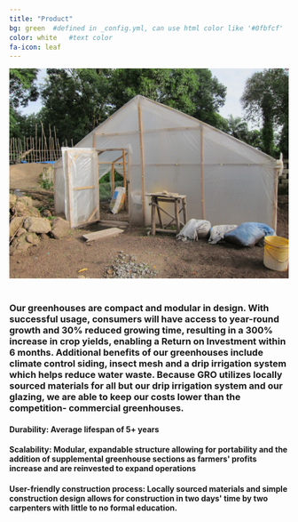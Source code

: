 ```yaml
---
title: "Product"
bg: green  #defined in _config.yml, can use html color like '#0fbfcf'
color: white   #text color
fa-icon: leaf
---
```


<div class="image"><img src="https://raw.githubusercontent.com/grogreenhouses/grogreenhouses.github.io/master/img/greenhouse.jpeg" alt="Greenhouse"/></div>

<br>

### Our greenhouses are compact and modular in design. With successful usage, consumers will have access to year-round growth and 30% reduced growing time, resulting in a 300% increase in crop yields, enabling a Return on Investment within 6 months. Additional benefits of our greenhouses include climate control siding, insect mesh and a drip irrigation system which helps reduce water waste. Because GRO utilizes locally sourced materials for all but our drip irrigation system and our glazing, we are able to keep our costs lower than the competition- commercial greenhouses. 

#### **Durability:** Average lifespan of 5+ years

#### **Scalability:** Modular, expandable structure allowing for portability and the addition of supplemental greenhouse sections as farmers' profits increase and are reinvested to expand operations

#### **User-friendly construction process:** Locally sourced materials and simple construction design allows for construction in two days' time by two carpenters with little to no formal education.
